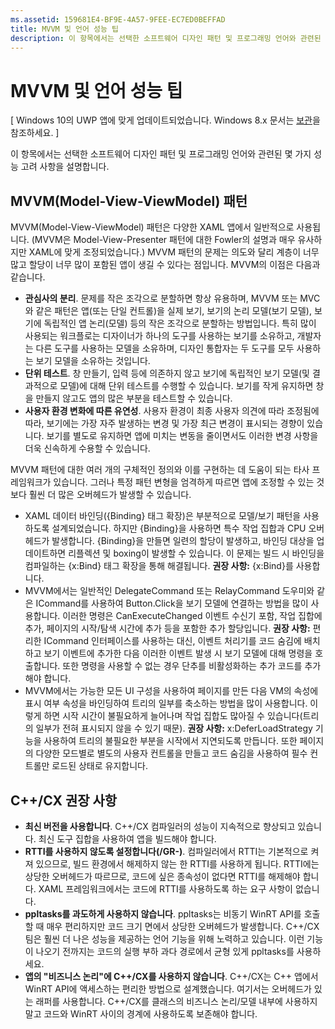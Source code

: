 ```yaml
---
ms.assetid: 159681E4-BF9E-4A57-9FEE-EC7ED0BEFFAD
title: MVVM 및 언어 성능 팁
description: 이 항목에서는 선택한 소프트웨어 디자인 패턴 및 프로그래밍 언어와 관련된 몇 가지 성능 고려 사항을 설명합니다.
---
```

# MVVM 및 언어 성능 팁

\[ Windows 10의 UWP 앱에 맞게 업데이트되었습니다. Windows 8.x 문서는 [보관](http://go.microsoft.com/fwlink/p/?linkid=619132)을 참조하세요. \]

이 항목에서는 선택한 소프트웨어 디자인 패턴 및 프로그래밍 언어와 관련된 몇 가지 성능 고려 사항을 설명합니다.

## MVVM(Model-View-ViewModel) 패턴

MVVM(Model-View-ViewModel) 패턴은 다양한 XAML 앱에서 일반적으로 사용됩니다. (MVVM은 Model-View-Presenter 패턴에 대한 Fowler의 설명과 매우 유사하지만 XAML에 맞게 조정되었습니다.) MVVM 패턴의 문제는 의도와 달리 계층이 너무 많고 할당이 너무 많이 포함된 앱이 생길 수 있다는 점입니다. MVVM의 이점은 다음과 같습니다.

-   **관심사의 분리**. 문제를 작은 조각으로 분할하면 항상 유용하며, MVVM 또는 MVC와 같은 패턴은 앱(또는 단일 컨트롤)을 실제 보기, 보기의 논리 모델(보기 모델), 보기에 독립적인 앱 논리(모델) 등의 작은 조각으로 분할하는 방법입니다. 특히 많이 사용되는 워크플로는 디자이너가 하나의 도구를 사용하는 보기를 소유하고, 개발자는 다른 도구를 사용하는 모델을 소유하며, 디자인 통합자는 두 도구를 모두 사용하는 보기 모델을 소유하는 것입니다.
-   **단위 테스트**. 창 만들기, 입력 등에 의존하지 않고 보기에 독립적인 보기 모델(및 결과적으로 모델)에 대해 단위 테스트를 수행할 수 있습니다. 보기를 작게 유지하면 창을 만들지 않고도 앱의 많은 부분을 테스트할 수 있습니다.
-   **사용자 환경 변화에 따른 유연성**. 사용자 환경이 최종 사용자 의견에 따라 조정됨에 따라, 보기에는 가장 자주 발생하는 변경 및 가장 최근 변경이 표시되는 경향이 있습니다. 보기를 별도로 유지하면 앱에 미치는 변동을 줄이면서도 이러한 변경 사항을 더욱 신속하게 수용할 수 있습니다.

MVVM 패턴에 대한 여러 개의 구체적인 정의와 이를 구현하는 데 도움이 되는 타사 프레임워크가 있습니다. 그러나 특정 패턴 변형을 엄격하게 따르면 앱에 조정할 수 있는 것보다 훨씬 더 많은 오버헤드가 발생할 수 있습니다.

-   XAML 데이터 바인딩({Binding} 태그 확장)은 부분적으로 모델/보기 패턴을 사용하도록 설계되었습니다. 하지만 {Binding}을 사용하면 특수 작업 집합과 CPU 오버헤드가 발생합니다. {Binding}을 만들면 일련의 할당이 발생하고, 바인딩 대상을 업데이트하면 리플렉션 및 boxing이 발생할 수 있습니다. 이 문제는 빌드 시 바인딩을 컴파일하는 {x:Bind} 태그 확장을 통해 해결됩니다. **권장 사항:** {x:Bind}를 사용합니다.
-   MVVM에서는 일반적인 DelegateCommand 또는 RelayCommand 도우미와 같은 ICommand를 사용하여 Button.Click을 보기 모델에 연결하는 방법을 많이 사용합니다. 이러한 명령은 CanExecuteChanged 이벤트 수신기 포함, 작업 집합에 추가, 페이지의 시작/탐색 시간에 추가 등을 포함한 추가 할당입니다. **권장 사항:** 편리한 ICommand 인터페이스를 사용하는 대신, 이벤트 처리기를 코드 숨김에 배치하고 보기 이벤트에 추가한 다음 이러한 이벤트 발생 시 보기 모델에 대해 명령을 호출합니다. 또한 명령을 사용할 수 없는 경우 단추를 비활성화하는 추가 코드를 추가해야 합니다.
-   MVVM에서는 가능한 모든 UI 구성을 사용하여 페이지를 만든 다음 VM의 속성에 표시 여부 속성을 바인딩하여 트리의 일부를 축소하는 방법을 많이 사용합니다. 이렇게 하면 시작 시간이 불필요하게 늘어나며 작업 집합도 많아질 수 있습니다(트리의 일부가 전혀 표시되지 않을 수 있기 때문). **권장 사항:** x:DeferLoadStrategy 기능을 사용하여 트리의 불필요한 부분을 시작에서 지연되도록 만듭니다. 또한 페이지의 다양한 모드별로 별도의 사용자 컨트롤을 만들고 코드 숨김을 사용하여 필수 컨트롤만 로드된 상태로 유지합니다.

## C++/CX 권장 사항

-   **최신 버전을 사용합니다**. C++/CX 컴파일러의 성능이 지속적으로 향상되고 있습니다. 최신 도구 집합을 사용하여 앱을 빌드해야 합니다.
-   **RTTI를 사용하지 않도록 설정합니다(/GR-)**. 컴파일러에서 RTTI는 기본적으로 켜져 있으므로, 빌드 환경에서 해제하지 않는 한 RTTI를 사용하게 됩니다. RTTI에는 상당한 오버헤드가 따르므로, 코드에 싶은 종속성이 없다면 RTTI를 해제해야 합니다. XAML 프레임워크에서는 코드에 RTTI를 사용하도록 하는 요구 사항이 없습니다.
-   **ppltasks를 과도하게 사용하지 않습니다**. ppltasks는 비동기 WinRT API를 호출할 때 매우 편리하지만 코드 크기 면에서 상당한 오버헤드가 발생합니다. C++/CX 팀은 훨씬 더 나은 성능을 제공하는 언어 기능을 위해 노력하고 있습니다. 이런 기능이 나오기 전까지는 코드의 실행 부하 과다 경로에서 균형 있게 ppltasks를 사용하세요.
-   **앱의 "비즈니스 논리"에 C++/CX를 사용하지 않습니다**. C++/CX는 C++ 앱에서 WinRT API에 액세스하는 편리한 방법으로 설계했습니다. 여기서는 오버헤드가 있는 래퍼를 사용합니다. C++/CX를 클래스의 비즈니스 논리/모델 내부에 사용하지 말고 코드와 WinRT 사이의 경계에 사용하도록 보존해야 합니다.

 

 






<!--HONumber=Mar16_HO1-->


